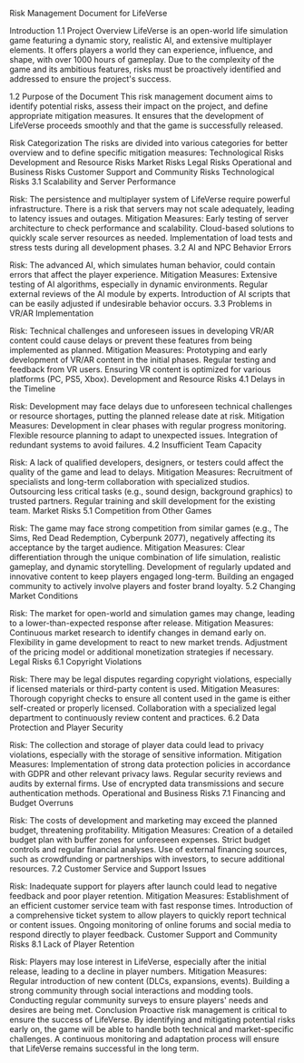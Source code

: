 Risk Management Document for LifeVerse

Introduction
1.1 Project Overview LifeVerse is an open-world life simulation game featuring a dynamic story, realistic AI, and extensive multiplayer elements. It offers players a world they can experience, influence, and shape, with over 1000 hours of gameplay. Due to the complexity of the game and its ambitious features, risks must be proactively identified and addressed to ensure the project's success.

1.2 Purpose of the Document This risk management document aims to identify potential risks, assess their impact on the project, and define appropriate mitigation measures. It ensures that the development of LifeVerse proceeds smoothly and that the game is successfully released.

Risk Categorization The risks are divided into various categories for better overview and to define specific mitigation measures:
Technological Risks
Development and Resource Risks
Market Risks
Legal Risks
Operational and Business Risks
Customer Support and Community Risks
Technological Risks
3.1 Scalability and Server Performance

Risk: The persistence and multiplayer system of LifeVerse require powerful infrastructure. There is a risk that servers may not scale adequately, leading to latency issues and outages.
Mitigation Measures:
Early testing of server architecture to check performance and scalability.
Cloud-based solutions to quickly scale server resources as needed.
Implementation of load tests and stress tests during all development phases.
3.2 AI and NPC Behavior Errors

Risk: The advanced AI, which simulates human behavior, could contain errors that affect the player experience.
Mitigation Measures:
Extensive testing of AI algorithms, especially in dynamic environments.
Regular external reviews of the AI module by experts.
Introduction of AI scripts that can be easily adjusted if undesirable behavior occurs.
3.3 Problems in VR/AR Implementation

Risk: Technical challenges and unforeseen issues in developing VR/AR content could cause delays or prevent these features from being implemented as planned.
Mitigation Measures:
Prototyping and early development of VR/AR content in the initial phases.
Regular testing and feedback from VR users.
Ensuring VR content is optimized for various platforms (PC, PS5, Xbox).
Development and Resource Risks
4.1 Delays in the Timeline

Risk: Development may face delays due to unforeseen technical challenges or resource shortages, putting the planned release date at risk.
Mitigation Measures:
Development in clear phases with regular progress monitoring.
Flexible resource planning to adapt to unexpected issues.
Integration of redundant systems to avoid failures.
4.2 Insufficient Team Capacity

Risk: A lack of qualified developers, designers, or testers could affect the quality of the game and lead to delays.
Mitigation Measures:
Recruitment of specialists and long-term collaboration with specialized studios.
Outsourcing less critical tasks (e.g., sound design, background graphics) to trusted partners.
Regular training and skill development for the existing team.
Market Risks
5.1 Competition from Other Games

Risk: The game may face strong competition from similar games (e.g., The Sims, Red Dead Redemption, Cyberpunk 2077), negatively affecting its acceptance by the target audience.
Mitigation Measures:
Clear differentiation through the unique combination of life simulation, realistic gameplay, and dynamic storytelling.
Development of regularly updated and innovative content to keep players engaged long-term.
Building an engaged community to actively involve players and foster brand loyalty.
5.2 Changing Market Conditions

Risk: The market for open-world and simulation games may change, leading to a lower-than-expected response after release.
Mitigation Measures:
Continuous market research to identify changes in demand early on.
Flexibility in game development to react to new market trends.
Adjustment of the pricing model or additional monetization strategies if necessary.
Legal Risks
6.1 Copyright Violations

Risk: There may be legal disputes regarding copyright violations, especially if licensed materials or third-party content is used.
Mitigation Measures:
Thorough copyright checks to ensure all content used in the game is either self-created or properly licensed.
Collaboration with a specialized legal department to continuously review content and practices.
6.2 Data Protection and Player Security

Risk: The collection and storage of player data could lead to privacy violations, especially with the storage of sensitive information.
Mitigation Measures:
Implementation of strong data protection policies in accordance with GDPR and other relevant privacy laws.
Regular security reviews and audits by external firms.
Use of encrypted data transmissions and secure authentication methods.
Operational and Business Risks
7.1 Financing and Budget Overruns

Risk: The costs of development and marketing may exceed the planned budget, threatening profitability.
Mitigation Measures:
Creation of a detailed budget plan with buffer zones for unforeseen expenses.
Strict budget controls and regular financial analyses.
Use of external financing sources, such as crowdfunding or partnerships with investors, to secure additional resources.
7.2 Customer Service and Support Issues

Risk: Inadequate support for players after launch could lead to negative feedback and poor player retention.
Mitigation Measures:
Establishment of an efficient customer service team with fast response times.
Introduction of a comprehensive ticket system to allow players to quickly report technical or content issues.
Ongoing monitoring of online forums and social media to respond directly to player feedback.
Customer Support and Community Risks
8.1 Lack of Player Retention

Risk: Players may lose interest in LifeVerse, especially after the initial release, leading to a decline in player numbers.
Mitigation Measures:
Regular introduction of new content (DLCs, expansions, events).
Building a strong community through social interactions and modding tools.
Conducting regular community surveys to ensure players' needs and desires are being met.
Conclusion Proactive risk management is critical to ensure the success of LifeVerse. By identifying and mitigating potential risks early on, the game will be able to handle both technical and market-specific challenges. A continuous monitoring and adaptation process will ensure that LifeVerse remains successful in the long term.